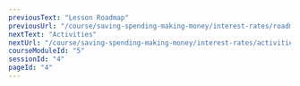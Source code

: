 ```yaml
---
previousText: "Lesson Roadmap"
previousUrl: "/course/saving-spending-making-money/interest-rates/roadmap"
nextText: "Activities"
nextUrl: "/course/saving-spending-making-money/interest-rates/activities"
courseModuleId: "5"
sessionId: "4"
pageId: "4"
---
```



